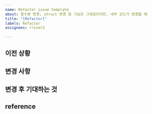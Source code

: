 ```yaml
---
name: Refactor issue template
about: 함수명 변경, struct 변경 등 기능은 그대로이지만, 내부 코드가 변경될 때
title: "[Refactor]"
labels: Refactor
assignees: rriver2

---
```


## 이전 상황

## 변경 사항

## 변경 후 기대하는 것

## reference
